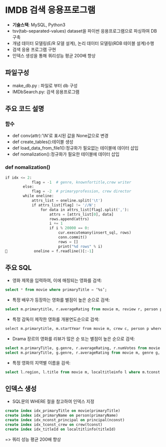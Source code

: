 # IMDB 검색 응용프로그램

- **기술스택**: MySQL, Python3
- tsv(tab-separated-values) dataset을 파이썬 응용프로그램으로 파싱하여 DB 구축
- 개념 데이터 모델링(E/R 모델 설계), 논리 데이터 모델링(RDB 테이블 설계)수행
- 검색 응용 프로그램 구현
- 인덱스 생성을 통해 쿼리성능 평균 200배 향상

## 파일구성

- make_db.py : 파일로 부터 db 구성
- IMDbSearch.py: 검색 응용프로그램

## 주요 코드 설명

### 함수

- def conv(attr):’\\N’로 표시된 값을 None값으로 변경
- def create_tables():테이블 생성
- def load_data_from_file1():정규화가 필요없는 테이블에 데이터 삽입
- def nomalization():정규화가 필요한 테이블에 데이터 삽입

### def nomalization()

```python
if idx <= 2:
            flag = -1  # genre, knownfortitle,crew writer
        else:
            flag = -2  # primaryprofession, crew director
        while oneline:
            attrs_list = oneline.split('\t')
            if attrs_list[flag] != '//N':
                for data in attrs_list[flag].split(','):
                    attrs = [attrs_list[0], data]
                    rows.append(attrs)
                    i += 1
                    if i % 20000 == 0:
                        cur.executemany(insert_sql, rows)
                        conn.commit()
                        rows = []
                        print("%d rows" % i)
            oneline = f.readline()[:-1]

```

## 주요 SQL

- 영화 제목을 입력하여, 이에 매칭되는 영화를 검색:

```sql
select * from movie where primaryTitle = ‘%s’;
```

- 특정 배우가 등장하는 영화를 별점이 높은 순으로 검색:

```sql
select m.primarytitle, r.averageRating from movie m, review r, person p, principal pp where m.tconst=pp.tconst and m.tconst=r.tconst and p.nconst = pp.nconst and p.primaryName=%s' order by  r.averageRating desc;
```

- 특정 감독이 제작한 영화를 개봉연도순으로 검색:

```sql
select m.primarytitle, m.startYear from movie m, crew c, person p where m.tconst=c.tconst and c.nconst = p.nconst and c.job="director" and p.primaryName=“%s" order by m.startYear;
```

- Drama 장르의 영화를 리뷰가 많은 순 또는 별점이 높은 순으로 검색:

```sql
select m.primaryTitle, g.genre, r.averageRating, r.numVotes from movie m, genre g, review r where m.tconst = g.tconst and m.tconst=r.tconst and g.genre='Drama' order by r.numVotes desc limit 30;
select m.primaryTitle, g.genre, r.averageRating from movie m, genre g, review r where m.tconst = g.tconst and m.tconst=r.tconst and g.genre='Drama' order by r.averageRating desc limit 30;
```

- 특정 영화의 지역별 이름을 검색:

```sql
select l.region, l.title from movie m, localtitleinfo l where m.tconst = l.titleid and m.primarytitle=‘%s';
```

## 인덱스 생성

- SQL문의 WHERE 절을 참고하여 인덱스 지정

```sql
create index idx_primaryTitle on movie(primaryTitle)
create index idx_primaryName on person(primaryName)
create index idx_nconst_principal on principal(nconst)
create index idx_tconst_crew on crew(tconst)
create index idx_titleId on localtitlinfo(titleId)
```

=> 쿼리 성능 평균 200배 향상
